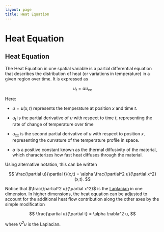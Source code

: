 ```yaml
---
layout: page
title: Heat Equation
---
```


# Heat Equation

## Heat Equation

The Heat Equation in one spatial variable is a partial differential equation that describes the distribution of heat (or variations in temperature) in a given region over time. It is expressed as

$$ u_t = \alpha u_{xx} $$

Here:

* $u = u(x,t)$ represents the temperature at position $x$ and time $t$.

* $u_t$ is the partial derivative of $u$ with respect to time $t$, representing the rate of change of temperature over time

* $u_{xx}$ is the second partial derivative of $u$ with respect to position $x$, representing the curvature of the temperature profile in space.

* $\alpha$ is a positive constant known as the thermal diffusivity of the material, which characterizes how fast heat diffuses through the material.

Using alternative notation, this can be written

$$ \frac{\partial u}{\partial t}(x,t) = \alpha \frac{\partial^2 u}{\partial x^2}(x,t). $$

Notice that $\frac{\partial^2 u}{\partial x^2}$ is the [Laplacian](../calculus/multivariable-differential-operators.html) in one dimension. In higher dimensions, the heat equation can be adjusted to account for the additional heat flow contribution along the other axes by the simple modification

$$ \frac{\partial u}{\partial t} = \alpha \nabla^2 u, $$

where $\nabla^2 u$ is the Laplacian.
